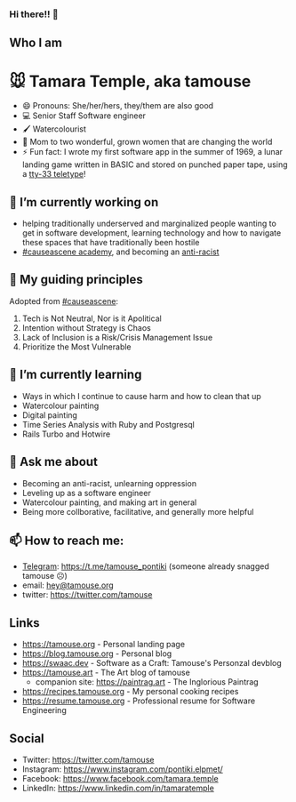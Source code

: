 ### Hi there!! 👋

## Who I am

# :mouse: Tamara Temple, aka tamouse

- 😄 Pronouns: She/her/hers, they/them are also good
- :computer: Senior Staff Software engineer
- :paintbrush: Watercolourist
- :woman: Mom to two wonderful, grown women that are changing the world
- ⚡ Fun fact: I wrote my first software app in the summer of 1969, a lunar landing game written in BASIC and stored on punched paper tape, using a [tty-33 teletype](https://en.wikipedia.org/wiki/Teletype_Model_33)!

## 🔭 I’m currently working on

- helping traditionally underserved and marginalized people wanting to get in software development, learning technology and how to navigate these spaces that have traditionally been hostile
- [#causeascene academy](https://hashtagcauseascene.com/bootcamp/), and becoming an [anti-racist](https://hashtagcauseascene.com/guiding-principles/)

## :compass: My guiding principles

Adopted from [#causeascene](https://hashtagcauseascene.com/guiding-principles/):

1. Tech is Not Neutral, Nor is it Apolitical
2. Intention without Strategy is Chaos
3. Lack of Inclusion is a Risk/Crisis Management Issue
4. Prioritize the Most Vulnerable

## 🌱 I’m currently learning

- Ways in which I continue to cause harm and how to clean that up
- Watercolour painting
- Digital painting
- Time Series Analysis with Ruby and Postgresql
- Rails Turbo and Hotwire

## 💬 Ask me about

- Becoming an anti-racist, unlearning oppression
- Leveling up as a software engineer 
- Watercolour painting, and making art in general
- Being more collborative, facilitative, and generally more helpful

## 📫 How to reach me:

- [Telegram](https://telegram.org/): <https://t.me/tamouse_pontiki> (someone already snagged tamouse ☹️)
- email: hey@tamouse.org
- twitter: <https://twitter.com/tamouse>

## Links

- <https://tamouse.org> - Personal landing page
- <https://blog.tamouse.org> - Personal blog
- <https://swaac.dev> - Software as a Craft: Tamouse's Personzal devblog
- <https://tamouse.art> - The Art blog of tamouse
  - companion site: <https://paintrag.art> - The Inglorious Paintrag 
- <https://recipes.tamouse.org> - My personal cooking recipes
- <https://resume.tamouse.org> - Professional resume for Software Engineering

## Social

- Twitter: <https://twitter.com/tamouse>
- Instagram: <https://www.instagram.com/pontiki.elpmet/>
- Facebook: <https://www.facebook.com/tamara.temple>
- LinkedIn: <https://www.linkedin.com/in/tamaratemple>

<!--
**tamouse/tamouse** is a ✨ _special_ ✨ repository because its `README.md` (this file) appears on your GitHub profile.

Here are some ideas to get you started:

- 🔭 I’m currently working on ...
- 🌱 I’m currently learning ...
- 👯 I’m looking to collaborate on ...
- 🤔 I’m looking for help with ...
- 💬 Ask me about ...
- 📫 How to reach me: ...
- 😄 Pronouns: ...
- ⚡ Fun fact: ...
-->
